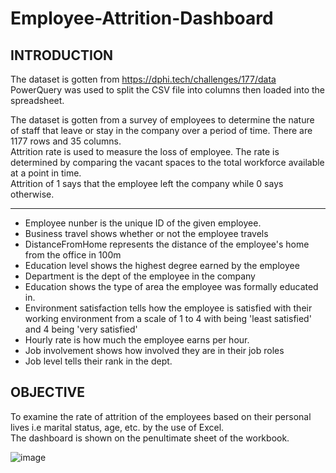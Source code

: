 # Employee-Attrition-Dashboard


## INTRODUCTION									
The dataset is gotten from https://dphi.tech/challenges/177/data 									
PowerQuery was used to split the CSV file into columns then loaded into the spreadsheet.									
									
The dataset is gotten from a survey of  employees to determine the nature of staff that leave or stay in the company over a period of time. There are 1177 rows and 35 columns. 									
Attrition rate is used to measure the loss of employee. The rate is determined by comparing the vacant spaces to the total workforce available at a point in time.  									
Attrition of 1 says that the employee left the company while 0 says otherwise.		

----------------------------							
  
* Employee nunber is the unique ID of the given employee.									
* Business travel shows whether or not the employee travels									
* DistanceFromHome represents the distance of the employee's home from the office in 100m									
* Education level	shows the highest degree earned by the employee								
* Department is the dept of the employee in the company									
* Education shows the type of area the employee was formally educated in. 									
* Environment satisfaction tells how the employee is satisfied with their working environment from a scale of 1 to 4 with being 'least satisfied' and 4 being 'very satisfied'									
* Hourly rate is how much the employee earns per hour.									
* Job involvement shows how involved they are in their job roles									
* Job level tells their rank in the dept.									
									
## OBJECTIVE									
									
To examine the rate of attrition of the employees based on their personal lives i.e marital status, age, etc. by the use of Excel.									
The dashboard is shown on the penultimate sheet of the workbook. 									



																					
																					
																					
																					
																					
																					
																					
																					
																					
																					
																					
																					
																					
																					
																					
																					
																					
																					
																					
																					
																					
																					
																					
																					
																					
																					
																					
																					
																					
																					
																					
																					
																					
																					
																					
																					
																					
																					
																					
																					
																					
																					
																					
																					
																					
																					
																					
																					
																					
																					
																					
																					
																					
																					
																					
![image](https://user-images.githubusercontent.com/45914807/187087682-9b08ea7d-6609-4873-a499-3a867a383760.png)
